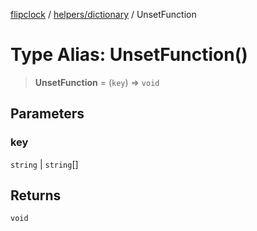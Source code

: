 [flipclock](../../../index.md) / [helpers/dictionary](../index.md) / UnsetFunction

# Type Alias: UnsetFunction()

> **UnsetFunction** = (`key`) => `void`

## Parameters

### key

`string` | `string`[]

## Returns

`void`
